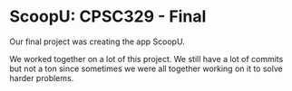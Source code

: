 # ScoopU: CPSC329 - Final
Our final project was creating the app ScoopU.

We worked together on a lot of this project.  We still have a lot of commits but not a ton since sometimes we were all together
working on it to solve harder problems.  
